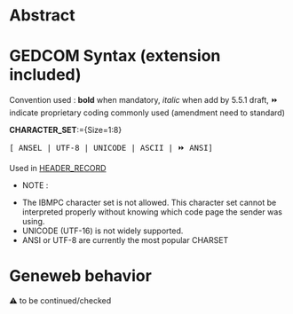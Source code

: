 ﻿# Abstract

# GEDCOM Syntax (extension included)
Convention used : **bold** when mandatory, _italic_ when add by 5.5.1 draft, &#x23E9; indicate proprietary coding commonly used (amendment need to standard)<br />

**CHARACTER_SET**:={Size=1:8}
<pre>
[ ANSEL | UTF-8 | UNICODE | ASCII | &#x23E9; ANSI]
</pre>
Used in <a href=Ged.HEADER_RECORD.md>HEADER_RECORD</a><br />


* NOTE :
- The IBMPC character set is not allowed. This character set cannot be interpreted properly
without knowing which code page the sender was using.
- UNICODE (UTF-16) is not widely supported.
- ANSI or UTF-8 are currently the most popular CHARSET
# Geneweb behavior


:warning: to be continued/checked

